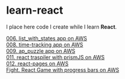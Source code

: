 # learn-react
I place here code I create while I learn **React**.

[006. list_with_states app on AWS](https://goo.gl/7BqWzs)<br />
[008. time-tracking app on AWS](https://goo.gl/SyXSyd)<br />
[009. ap_puzzle app on AWS](https://goo.gl/rRejbD)<br />
[011. react traspiler with prismJS on AWS](https://goo.gl/OwTmYW)<br />
[012. react-pages on AWS](https://goo.gl/E0zFzk)<br />
[Fight. React Game with progress bars on AWS](https://goo.gl/FVJk2G)<br />
